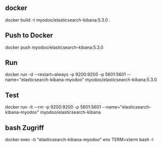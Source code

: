 ## docker
docker build -t myodoo/elasticsearch-kibana:5.3.0 .

## Push to Docker
docker push myodoo/elasticsearch-kibana:5.3.0

## Run
docker run -d --restart=always -p 9200:9200 -p 5601:5601 --name="elasticsearch-kibana-myodoo" myodoo/elasticsearch-kibana:5.3.0
 
## Test
docker run -it --rm -p 9200:9200 -p 5601:5601 --name="elasticsearch-kibana-myodoo" myodoo/elasticsearch-kibana
 
## bash Zugriff
docker exec -ti "elasticsearch-kibana-myodoo" env TERM=xterm bash -l
